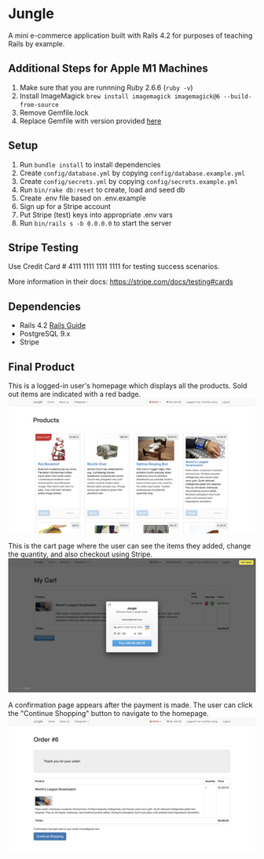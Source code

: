 # Jungle

A mini e-commerce application built with Rails 4.2 for purposes of teaching Rails by example.

## Additional Steps for Apple M1 Machines

1. Make sure that you are runnning Ruby 2.6.6 (`ruby -v`)
1. Install ImageMagick `brew install imagemagick imagemagick@6 --build-from-source`
2. Remove Gemfile.lock
3. Replace Gemfile with version provided [here](https://gist.githubusercontent.com/FrancisBourgouin/831795ae12c4704687a0c2496d91a727/raw/ce8e2104f725f43e56650d404169c7b11c33a5c5/Gemfile)

## Setup

1. Run `bundle install` to install dependencies
2. Create `config/database.yml` by copying `config/database.example.yml`
3. Create `config/secrets.yml` by copying `config/secrets.example.yml`
4. Run `bin/rake db:reset` to create, load and seed db
5. Create .env file based on .env.example
6. Sign up for a Stripe account
7. Put Stripe (test) keys into appropriate .env vars
8. Run `bin/rails s -b 0.0.0.0` to start the server

## Stripe Testing

Use Credit Card # 4111 1111 1111 1111 for testing success scenarios.

More information in their docs: <https://stripe.com/docs/testing#cards>

## Dependencies

* Rails 4.2 [Rails Guide](http://guides.rubyonrails.org/v4.2/)
* PostgreSQL 9.x
* Stripe

## Final Product

This is a logged-in user's homepage which displays all the products. Sold out items are indicated with a red badge.
!["Logged-in home page"](https://github.com/cynthiaaleung/jungle-rails/blob/master/docs/logged-in-homepage.png?raw=true)


This is the cart page where the user can see the items they added, change the quantity, and also checkout using Stripe.
!["Inputting payment details"](https://github.com/cynthiaaleung/jungle-rails/blob/master/docs/order-payment.png?raw=true)


A confirmation page appears after the payment is made. The user can click the "Continue Shopping" button to navigate to the homepage.
!["Order confirmation"](https://github.com/cynthiaaleung/jungle-rails/blob/master/docs/order-completed.png?raw=true)

